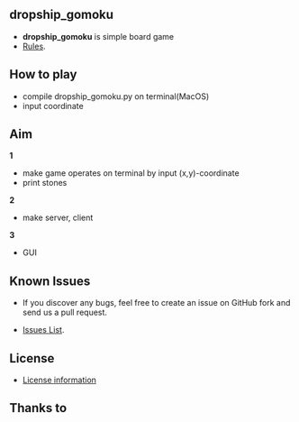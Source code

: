 ## dropship_gomoku  

* **dropship_gomoku** is simple board game 
* [Rules](https://en.wikipedia.org/wiki/Gomoku#Official_rules).

## How to play

* compile dropship_gomoku.py on terminal(MacOS)
* input coordinate 

## Aim

**1**

* make game operates on terminal by input (x,y)-coordinate
* print stones

**2**

* make server, client

**3**

* GUI

## Known Issues

* If you discover any bugs, feel free to create an issue on GitHub fork and send us a pull request.

* [Issues List](https://github.com/3people/dropship_project).

## License

* [License information](https://github.com/3people/dropship_project/blob/master/LICENSE)

## Thanks to

